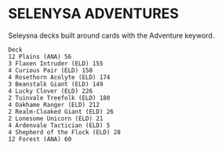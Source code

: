 # SELENYSA ADVENTURES
Seleysna decks built around cards with the Adventure keyword.

```
Deck
12 Plains (ANA) 56
3 Flaxen Intruder (ELD) 155
4 Curious Pair (ELD) 150
4 Rosethorn Acolyte (ELD) 174
3 Beanstalk Giant (ELD) 149
4 Lucky Clover (ELD) 226
2 Tuinvale Treefolk (ELD) 180
4 Oakhame Ranger (ELD) 212
2 Realm-Cloaked Giant (ELD) 26
2 Lonesome Unicorn (ELD) 21
4 Ardenvale Tactician (ELD) 5
4 Shepherd of the Flock (ELD) 28
12 Forest (ANA) 60
```